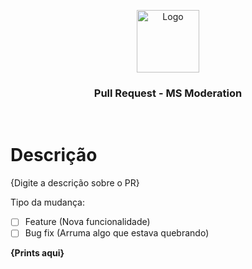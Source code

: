 <p align="center">
  <a href="https://github.com/LostTechSoftware/bk_clientes">
    <img src="https://is1-ssl.mzstatic.com/image/thumb/Purple114/v4/ba/3b/8b/ba3b8b57-02e0-a51a-8c8d-7684e0d64cfa/source/512x512bb.jpg" alt="Logo" width="100" height="100">
  </a>
</p>
<h3 align="center">Pull Request - MS Moderation</h1>
<br />

# Descrição

{Digite a descrição sobre o PR}<br />

Tipo da mudança:

- [ ] Feature (Nova funcionalidade)
- [ ] Bug fix (Arruma algo que estava quebrando)

**{Prints aqui}**
